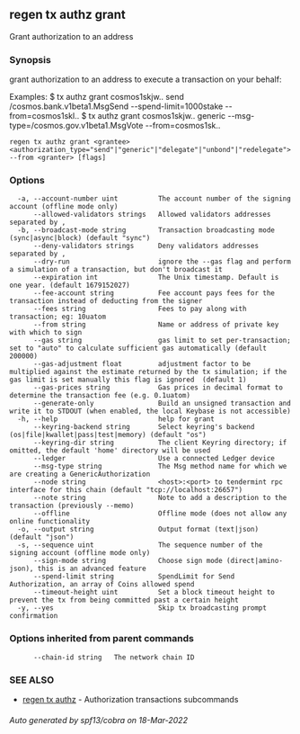 ## regen tx authz grant

Grant authorization to an address

### Synopsis

grant authorization to an address to execute a transaction on your behalf:

Examples:
 $ <appd> tx authz grant cosmos1skjw.. send /cosmos.bank.v1beta1.MsgSend --spend-limit=1000stake --from=cosmos1skl..
 $ <appd> tx authz grant cosmos1skjw.. generic --msg-type=/cosmos.gov.v1beta1.MsgVote --from=cosmos1sk..

```
regen tx authz grant <grantee> <authorization_type="send"|"generic"|"delegate"|"unbond"|"redelegate"> --from <granter> [flags]
```

### Options

```
  -a, --account-number uint          The account number of the signing account (offline mode only)
      --allowed-validators strings   Allowed validators addresses separated by ,
  -b, --broadcast-mode string        Transaction broadcasting mode (sync|async|block) (default "sync")
      --deny-validators strings      Deny validators addresses separated by ,
      --dry-run                      ignore the --gas flag and perform a simulation of a transaction, but don't broadcast it
      --expiration int               The Unix timestamp. Default is one year. (default 1679152027)
      --fee-account string           Fee account pays fees for the transaction instead of deducting from the signer
      --fees string                  Fees to pay along with transaction; eg: 10uatom
      --from string                  Name or address of private key with which to sign
      --gas string                   gas limit to set per-transaction; set to "auto" to calculate sufficient gas automatically (default 200000)
      --gas-adjustment float         adjustment factor to be multiplied against the estimate returned by the tx simulation; if the gas limit is set manually this flag is ignored  (default 1)
      --gas-prices string            Gas prices in decimal format to determine the transaction fee (e.g. 0.1uatom)
      --generate-only                Build an unsigned transaction and write it to STDOUT (when enabled, the local Keybase is not accessible)
  -h, --help                         help for grant
      --keyring-backend string       Select keyring's backend (os|file|kwallet|pass|test|memory) (default "os")
      --keyring-dir string           The client Keyring directory; if omitted, the default 'home' directory will be used
      --ledger                       Use a connected Ledger device
      --msg-type string              The Msg method name for which we are creating a GenericAuthorization
      --node string                  <host>:<port> to tendermint rpc interface for this chain (default "tcp://localhost:26657")
      --note string                  Note to add a description to the transaction (previously --memo)
      --offline                      Offline mode (does not allow any online functionality
  -o, --output string                Output format (text|json) (default "json")
  -s, --sequence uint                The sequence number of the signing account (offline mode only)
      --sign-mode string             Choose sign mode (direct|amino-json), this is an advanced feature
      --spend-limit string           SpendLimit for Send Authorization, an array of Coins allowed spend
      --timeout-height uint          Set a block timeout height to prevent the tx from being committed past a certain height
  -y, --yes                          Skip tx broadcasting prompt confirmation
```

### Options inherited from parent commands

```
      --chain-id string   The network chain ID
```

### SEE ALSO

* [regen tx authz](regen_tx_authz.md)	 - Authorization transactions subcommands

###### Auto generated by spf13/cobra on 18-Mar-2022
